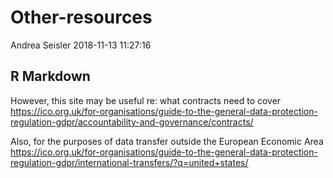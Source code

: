 Other-resources
================
Andrea Seisler
2018-11-13 11:27:16

R Markdown
----------

However, this site may be useful re: what contracts need to cover <https://ico.org.uk/for-organisations/guide-to-the-general-data-protection-regulation-gdpr/accountability-and-governance/contracts/>

Also, for the purposes of data transfer outside the European Economic Area <https://ico.org.uk/for-organisations/guide-to-the-general-data-protection-regulation-gdpr/international-transfers/?q=united+states/>
